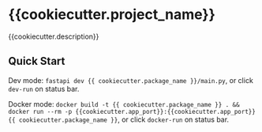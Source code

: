 # {{cookiecutter.project_name}}

{{cookiecutter.description}}

## Quick Start

Dev mode: `fastapi dev {{ cookiecutter.package_name }}/main.py`, or click `dev-run` on status bar.

Docker mode: `docker build -t {{ cookiecutter.package_name }} . && docker run --rm -p {{cookiecutter.app_port}}:{{cookiecutter.app_port}} {{ cookiecutter.package_name }}`, or click `docker-run` on status bar.
